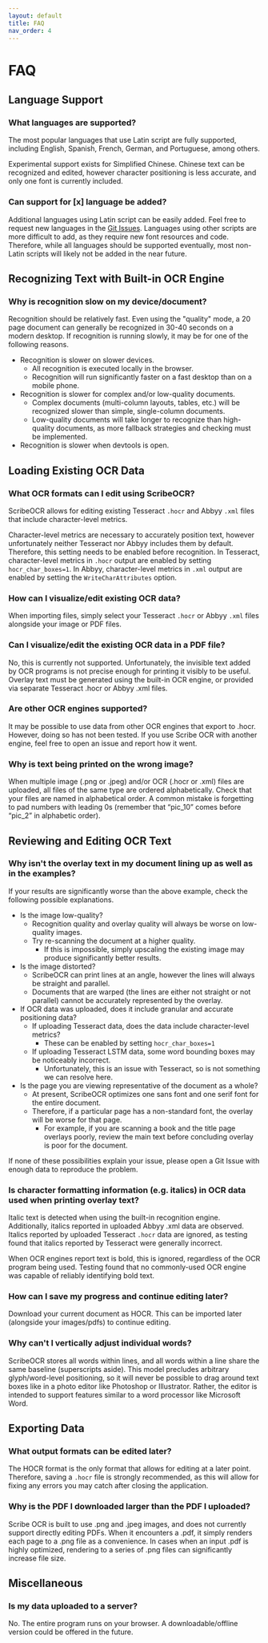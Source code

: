 ```yaml
---
layout: default
title: FAQ
nav_order: 4
---
```


# FAQ

## Language Support

### What languages are supported?
The most popular languages that use Latin script are fully supported, including English, Spanish, French, German, and Portuguese, among others.  

Experimental support exists for Simplified Chinese.  Chinese text can be recognized and edited, however character positioning is less accurate, and only one font is currently included.

### Can support for \[x\] language be added?
Additional languages using Latin script can be easily added.  Feel free to request new languages in the [Git Issues](https://github.com/scribeocr/scribeocr/issues).  Languages using other scripts are more difficult to add, as they require new font resources and code.  Therefore, while all languages should be supported eventually, most non-Latin scripts will likely not be added in the near future.

## Recognizing Text with Built-in OCR Engine

### Why is recognition slow on my device/document?
Recognition should be relatively fast.  Even using the "quality" mode, a 20 page document can generally be recognized in 30-40 seconds on a modern desktop.  If recognition is running slowly, it may be for one of the following reasons.

- Recognition is slower on slower devices.
	- All recognition is executed locally in the browser.
	- Recognition will run significantly faster on a fast desktop than on a mobile phone.
- Recognition is slower for complex and/or low-quality documents.
	- Complex documents (multi-column layouts, tables, etc.) will be recognized slower than simple, single-column documents.
	- Low-quality documents will take longer to recognize than high-quality documents, as more fallback strategies and checking must be implemented.
- Recognition is slower when devtools is open.

## Loading Existing OCR Data

### What OCR formats can I edit using ScribeOCR?
ScribeOCR allows for editing existing Tesseract `.hocr` and Abbyy `.xml` files that include character-level metrics.

Character-level metrics are necessary to accurately position text, however unfortunately neither Tesseract nor Abbyy includes them by default.  Therefore, this setting needs to be enabled before recognition.  In Tesseract, character-level metrics in `.hocr` output are enabled by setting `hocr_char_boxes=1`.  In Abbyy, character-level metrics in `.xml` output are enabled by setting the `WriteCharAttributes` option.

### How can I visualize/edit existing OCR data?
When importing files, simply select your Tesseract `.hocr` or Abbyy `.xml` files alongside your image or PDF files.

### Can I visualize/edit the existing OCR data in a PDF file?  
No, this is currently not supported.  Unfortunately, the invisible text added by OCR programs is not precise enough for printing it visibly to be useful.  Overlay text must be generated using the built-in OCR engine, or provided via separate Tesseract .hocr or Abbyy .xml files. 

### Are other OCR engines supported?
It may be possible to use data from other OCR engines that export to .hocr.  However, doing so has not been tested.  If you use Scribe OCR with another engine, feel free to open an issue and report how it went. 

### Why is text being printed on the wrong image?
When multiple image (.png or .jpeg) and/or OCR (.hocr or .xml) files are uploaded, all files of the same type are ordered alphabetically.  Check that your files are named in alphabetical order.  A common mistake is forgetting to pad numbers with leading 0s (remember that “pic_10” comes before “pic_2” in alphabetic order). 

## Reviewing and Editing OCR Text

### Why isn't the overlay text in my document lining up as well as in the examples? 
If your results are significantly worse than the above example, check the following possible explanations.

- Is the image low-quality?
	- Recognition quality and overlay quality will always be worse on low-quality images.
	- Try re-scanning the document at a higher quality.
		- If this is impossible, simply upscaling the existing image may produce significantly better results.
- Is the image distorted?
	- ScribeOCR can print lines at an angle, however the lines will always be straight and parallel.
	- Documents that are warped (the lines are either not straight or not parallel) cannot be accurately represented by the overlay.
- If OCR data was uploaded, does it include granular and accurate positioning data?
	- If uploading Tesseract data, does the data include character-level metrics?
		- These can be enabled by setting `hocr_char_boxes=1`
	- If uploading Tesseract LSTM data, some word bounding boxes may be noticeably incorrect.
		- Unfortunately, this is an issue with Tesseract, so is not something we can resolve here.
- Is the page you are viewing representative of the document as a whole?
	- At present, ScribeOCR optimizes one sans font and one serif font for the entire document.
	- Therefore, if a particular page has a non-standard font, the overlay will be worse for that page.
		- For example, if you are scanning a book and the title page overlays poorly, review the main text before concluding overlay is poor for the document.

If none of these possibilities explain your issue, please open a Git Issue with enough data to reproduce the problem. 

### Is character formatting information (e.g. italics) in OCR data used when printing overlay text? 
Italic text is detected when using the built-in recognition engine.  Additionally, italics reported in uploaded Abbyy .xml data are observed.  Italics reported by uploaded Tesseract `.hocr` data are ignored, as testing found that italics reported by Tesseract were generally incorrect.

When OCR engines report text is bold, this is ignored, regardless of the OCR program being used.  Testing found that no commonly-used OCR engine was capable of reliably identifying bold text.

### How can I save my progress and continue editing later?
Download your current document as HOCR.  This can be imported later (alongside your images/pdfs) to continue editing. 

### Why can't I vertically adjust individual words? 
ScribeOCR stores all words within lines, and all words within a line share the same baseline (superscripts aside).  This model precludes arbitrary glyph/word-level positioning, so it will never be possible to drag around text boxes like in a photo editor like Photoshop or Illustrator.  Rather, the editor is intended to support features similar to a word processor like Microsoft Word.

## Exporting Data

### What output formats can be edited later?
The HOCR format is the only format that allows for editing at a later point.  Therefore, saving a `.hocr` file is strongly recommended, as this will allow for fixing any errors you may catch after closing the application. 

### Why is the PDF I downloaded larger than the PDF I uploaded? 
Scribe OCR is built to use .png and .jpeg images, and does not currently support directly editing PDFs.  When it encounters a .pdf, it simply renders each page to a .png file as a convenience.  In cases when an input .pdf is highly optimized, rendering to a series of .png files can significantly increase file size.    

## Miscellaneous
### Is my data uploaded to a server?
No.  The entire program runs on your browser.  A downloadable/offline version could be offered in the future.
